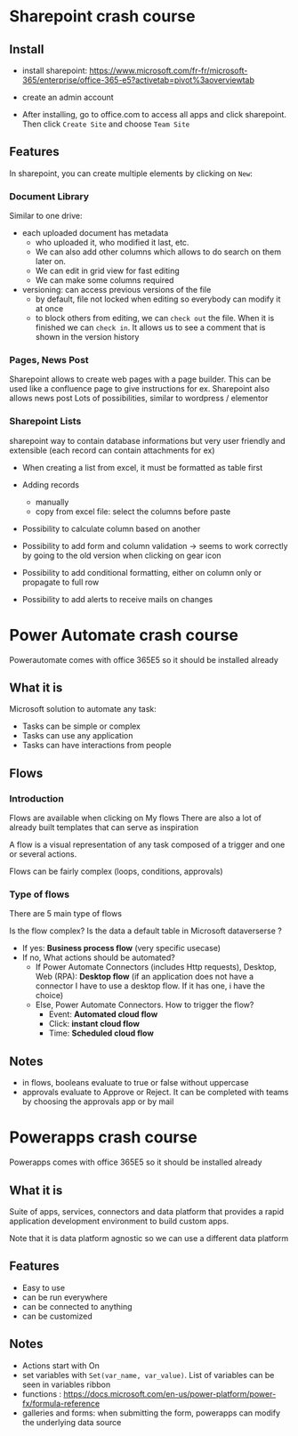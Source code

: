 # Sharepoint crash course

## Install

- install sharepoint: https://www.microsoft.com/fr-fr/microsoft-365/enterprise/office-365-e5?activetab=pivot%3aoverviewtab
- create an admin account

- After installing, go to office.com to access all apps and click sharepoint. Then click `Create Site` and choose `Team Site`

## Features

In sharepoint, you can create multiple elements by clicking on `New`:

### Document Library

Similar to one drive:

- each uploaded document has metadata
  - who uploaded it, who modified it last, etc.
  - We can also add other columns which allows to do search on them later on.
  - We can edit in grid view for fast editing
  - We can make some columns required
- versioning: can access previous versions of the file
  - by default, file not locked when editing so everybody can modify it at once
  - to block others from editing, we can `check out` the file. When it is finished we can `check in`. It allows us to see a comment that is shown in the version history

### Pages, News Post

Sharepoint allows to create web pages with a page builder. This can be used like a confluence page to give instructions for ex.
Sharepoint also allows news post
Lots of possibilities, similar to wordpress / elementor

### Sharepoint Lists

sharepoint way to contain database informations but very user friendly and extensible (each record can contain attachments for ex)

- When creating a list from excel, it must be formatted as table first

- Adding records

  - manually
  - copy from excel file: select the columns before paste

- Possibility to calculate column based on another
- Possibility to add form and column validation -> seems to work correctly by going to the old version when clicking on gear icon
- Possibility to add conditional formatting, either on column only or propagate to full row
- Possibility to add alerts to receive mails on changes

# Power Automate crash course

Powerautomate comes with office 365E5 so it should be installed already

## What it is

Microsoft solution to automate any task:

- Tasks can be simple or complex
- Tasks can use any application
- Tasks can have interactions from people

## Flows

### Introduction

Flows are available when clicking on My flows
There are also a lot of already built templates that can serve as inspiration

A flow is a visual representation of any task composed of a trigger and one or several actions.

Flows can be fairly complex (loops, conditions, approvals)

### Type of flows

There are 5 main type of flows

Is the flow complex? Is the data a default table in Microsoft dataverserse ?

- If yes: **Business process flow** (very specific usecase)
- If no, What actions should be automated?
  - If Power Automate Connectors (includes Http requests), Desktop, Web (RPA): **Desktop flow** (if an application does not have a connector I have to use a desktop flow. If it has one, i have the choice)
  - Else, Power Automate Connectors. How to trigger the flow?
    - Event: **Automated cloud flow**
    - Click: **instant cloud flow**
    - Time: **Scheduled cloud flow**

## Notes

- in flows, booleans evaluate to true or false without uppercase
- approvals evaluate to Approve or Reject. It can be completed with teams by choosing the approvals app or by mail

# Powerapps crash course

Powerapps comes with office 365E5 so it should be installed already

## What it is

Suite of apps, services, connectors and data platform that provides a rapid application development
environment to build custom apps.

Note that it is data platform agnostic so we can use a different data platform

## Features

- Easy to use
- can be run everywhere
- can be connected to anything
- can be customized

## Notes

- Actions start with On
- set variables with `Set(var_name, var_value)`. List of variables can be seen in variables ribbon
- functions : https://docs.microsoft.com/en-us/power-platform/power-fx/formula-reference
- galleries and forms: when submitting the form, powerapps can modify the underlying data source
